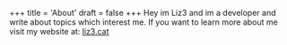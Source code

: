 +++
title = 'About'
draft = false
+++
Hey im Liz3 and im a developer and write about topics which interest me. If you want to learn more about me visit my website at: <a href="https://liz3.cat" target="_blank">liz3.cat</a>